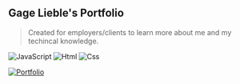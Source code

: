 ## Gage Lieble's Portfolio
> Created for employers/clients to learn more about me and my techincal knowledge. 

![JavaScript](https://img.shields.io/badge/javascript-EFEFEF.svg?style=for-the-badge&logo=javascript&logoColor=%23F7DF1E)
![Html](https://img.shields.io/badge/HTML-EFEFEF?style=for-the-badge&logo=html5&logoColor=#e34c26)
![Css](https://img.shields.io/badge/CSS-EFEFEF?&style=for-the-badge&logo=css3&logoColor=2965f1)


[![Portfolio]][Port_Link]

[Port_Link]: https://www.gagelieble.com/

[Portfolio]: https://img.shields.io/badge/Portfolio->-88CC88?style=for-the-badge&logoColor=white&logo=WindowsTerminal
